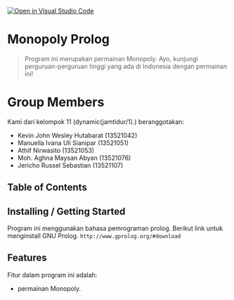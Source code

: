 [![Open in Visual Studio Code](https://classroom.github.com/assets/open-in-vscode-c66648af7eb3fe8bc4f294546bfd86ef473780cde1dea487d3c4ff354943c9ae.svg)](https://classroom.github.com/online_ide?assignment_repo_id=9300537&assignment_repo_type=AssignmentRepo)
# Monopoly Prolog
> Program ini merupakan permainan Monopoly. Ayo, kunjungi perguruan-perguruan tinggi yang ada di Indonesia dengan permainan ini!

# Group Members
Kami dari kelompok 11 (dynamic(jamtidur/1).) beranggotakan:
- Kevin John Wesley Hutabarat (13521042)
- Manuella Ivana Uli Sianipar (13521051)
- Athif Nirwasito             (13521053)
- Moh. Aghna Maysan Abyan     (13521076)
- Jericho Russel Sebastian    (13521107)

## Table of Contents

## Installing / Getting Started
Program ini menggunakan bahasa pemrograman prolog. Berikut link untuk menginstall GNU Prolog.
`http://www.gprolog.org/#download`

## Features
Fitur dalam program ini adalah: 
- permainan Monopoly.
